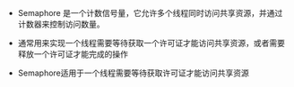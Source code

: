 
- Semaphore 是一个计数信号量，它允许多个线程同时访问共享资源，并通过计数器来控制访问数量。

- 通常用来实现一个线程需要等待获取一个许可证才能访问共享资源，或者需要释放一个许可证才能完成的操作

- Semaphore适用于一个线程需要等待获取许可证才能访问共享资源